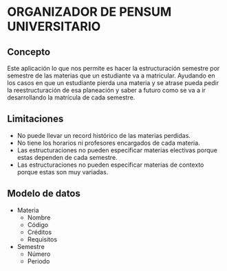 # ORGANIZADOR DE PENSUM UNIVERSITARIO
## Concepto
Este aplicación lo que nos permite es hacer la estructuración semestre por semestre de las materias que un estudiante va a matricular. Ayudando en los casos en que un estudiante pierda una materia y se atrase pueda pedir la reestructuración de esa planeación y saber a futuro como se va a ir desarrollando la matrícula de cada semestre.

## Limitaciones
+ No puede llevar un record histórico de las materias perdidas.
+ No tiene los horarios ni profesores encargados de cada materia.
+ Las estructuraciones no pueden especificar materias electivas porque estas dependen de cada semestre.
+ Las estructuraciones no pueden especificar materias de contexto porque estas son muy variadas.

## Modelo de datos
+ Materia
  + Nombre
  + Código
  + Créditos
  + Requisitos
+ Semestre
  + Número
  + Periodo